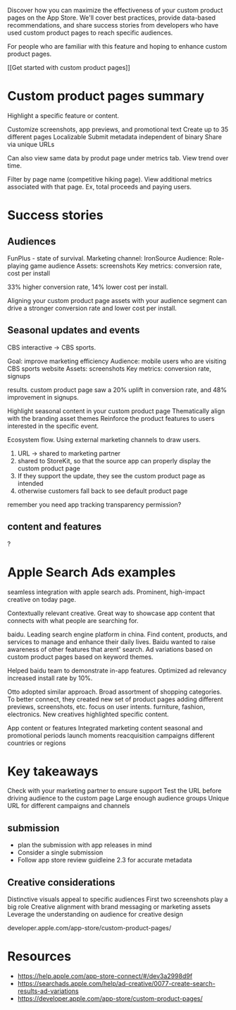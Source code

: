 Discover how you can maximize the effectiveness of your custom product pages on the App Store. We'll cover best practices, provide data-based recommendations, and share success stories from developers who have used custom product pages to reach specific audiences.

For people who are familiar with this feature and hoping to enhance custom product pages.

[[Get started with custom product pages]]

# Custom product pages summary

Highlight a specific feature or content.  

Customize screenshots, app previews, and promotional text
Create up to 35 different pages
Localizable
Submit metadata independent of binary
Share via unique URLs

Can also view same data by produt page under metrics tab.  View trend over time.

Filter by page name (competitive hiking page).  View additional metrics associated with that page.  Ex, total proceeds and paying users.  

# Success stories

## Audiences
FunPlus - state of survival.
Marketing channel: IronSource
Audience: Role-playing game audience
Assets: screenshots
Key metrics: conversion rate, cost per install

33% higher conversion rate, 14% lower cost per install.

Aligning your custom product page assets with your audience segment can drive a stronger conversion rate and lower cost per install.

## Seasonal updates and events

CBS interactive -> CBS sports.

Goal: improve marketing efficiency
Audience: mobile users who are visiting CBS sports website
Assets: screenshots
Key metrics: conversion rate, signups

results.
custom product page saw a 20% uplift in conversion rate, and 48% improvement in signups.

Highlight seasonal content in your custom product page
Thematically align with the branding asset themes
Reinforce the product features to users interested in the specific event.

Ecosystem flow.  Using external marketing channels to draw users.  

1.  URL -> shared to marketing partner
2. shared to StoreKit, so that the source app can properly display the custom product page
3. If they support the update, they see the custom product page as intended
4. otherwise customers fall back to see default product page

remember you need app tracking transparency permission?
## content and features
?
# Apple Search Ads examples

seamless integration with apple search ads.
Prominent, high-impact creative on today page.

Contextually relevant creative.  Great way to showcase app content that connects with what people are searching for.

baidu.  Leading search engine platform in china.  Find content, products, and services to manage and enhance their daily lives.  Baidu wanted to raise awareness of other features that arent' search.  Ad variations based on custom product pages based on keyword themes.

Helped baidu team to demonstrate in-app features.  Optimized ad relevancy increased install rate by 10%.  

Otto adopted similar approach.  Broad assortment of shopping categories.  To better connect, they created new set of product pages adding different previews, screenshots, etc.  focus on user intents.  furniture, fashion, electronics.  New creatives highlighted specific content.

App content or features
Integrated marketing content
seasonal and promotional periods
launch moments
reacquisition campaigns
different countries or regions
# Key takeaways

Check with your marketing partner to ensure support
Test the URL before driving audience to the custom page
Large enough audience groups
Unique URL for different campaigns and channels

## submission
* plan the submission with app releases in mind
* Consider a single submission
* Follow app store review guidleine 2.3 for accurate metadata

## Creative considerations

Distinctive visuals appeal to specific audiences
First two screenshots play a big role
Creative alignment with brand messaging or marketing assets
Leverage the understanding on audience for creative design

developer.apple.com/app-store/custom-product-pages/


# Resources

* https://help.apple.com/app-store-connect/#/dev3a2998d9f
* https://searchads.apple.com/help/ad-creative/0077-create-search-results-ad-variations
* https://developer.apple.com/app-store/custom-product-pages/
